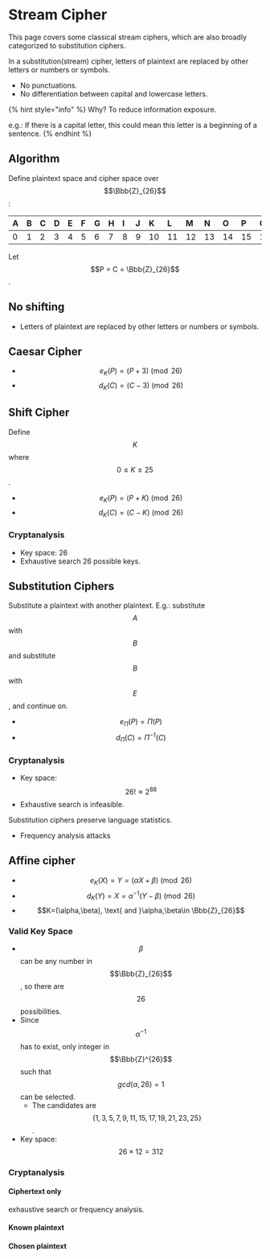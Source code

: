 # Stream Cipher

This page covers some classical stream ciphers, which are also broadly categorized to substitution ciphers.

In a substitution\(stream\) cipher, letters of plaintext are replaced by other letters or numbers or symbols.

* No punctuations.
* No differentiation between capital and lowercase letters.

{% hint style="info" %}
Why? To reduce information exposure.

e.g.: If there is a capital letter, this could mean this letter is a beginning of a sentence.
{% endhint %}

## Algorithm

Define plaintext space and cipher space over $$\Bbb{Z}_{26}$$:

| A | B | C | D | E | F | G | H | I | J | K | L | M | N | O | P | Q | R | S | T | U | V | W | X | Y | Z |
| :--- | :--- | :--- | :--- | :--- | :--- | :--- | :--- | :--- | :--- | :--- | :--- | :--- | :--- | :--- | :--- | :--- | :--- | :--- | :--- | :--- | :--- | :--- | :--- | :--- | :--- |
| 0 | 1 | 2 | 3 | 4 | 5 | 6 | 7 | 8 | 9 | 10 | 11 | 12 | 13 | 14 | 15 | 16 | 17 | 18 | 19 | 20 | 21 | 22 | 23 | 24 | 25 |

Let $$P = C = \Bbb{Z}_{26}$$.

## No shifting

* Letters of plaintext are replaced by other letters or numbers or symbols.

## Caesar Cipher

* $$e_K(P) = (P + 3) \pmod {26}$$ 
* $$d_K(C) = (C - 3) \pmod {26}$$

## Shift Cipher

Define $$K$$where $$0 ≤ K ≤ 25$$.

* $$e_K(P) = (P + K) \pmod {26}$$
* $$d_K(C) = (C - K) \pmod {26}$$

### Cryptanalysis

* Key space: 26
* Exhaustive search 26 possible keys.

## Substitution Ciphers

Substitute a plaintext with another plaintext. E.g.: substitute $$A$$with $$B$$and substitute $$B$$with $$E$$, and continue on.

* $$e_{\Pi}(P)=\Pi(P)$$
* $$d_{\Pi}(C)={\Pi}^{-1}(C)$$

### Cryptanalysis

* Key space: $$26!\approx2^{88}$$
* Exhaustive search is infeasible.

Substitution ciphers preserve language statistics.

* Frequency analysis attacks

## Affine cipher

* $$e_K(X)=Y=(\alpha X +\beta)\pmod {26}$$
* $$d_K(Y)=X={\alpha}^{-1}(Y-\beta)\pmod{26}$$
* $$K=(\alpha,\beta), \text{ and }\alpha,\beta\in \Bbb{Z}_{26}$$

### Valid Key Space

* $$\beta$$can be any number in $$\Bbb{Z}_{26}$$, so there are$$26$$possibilities.
* Since $$\alpha^{-1}$$has to exist, only integer in $$\Bbb{Z}^{26}$$such that $$gcd(\alpha,26)=1$$can be selected.
  * The candidates are $$\{1,3,5,7,9,11,15,17,19,21,23,25\}$$.
* Key space: $$26\times12=312$$

### Cryptanalysis

#### Ciphertext only

exhaustive search or frequency analysis.

#### Known plaintext



#### Chosen plaintext

